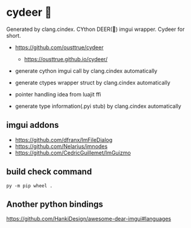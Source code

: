 # cydeer 🦌

Generated by clang.cindex. CYthon DEER(🦌) imgui wrapper.
Cydeer for short.

-   <https://github.com/ousttrue/cydeer>
    -   <https://ousttrue.github.io/cydeer/>


-   generate cython imgui call by clang.cindex automatically
-   generate ctypes wrapper struct by clang.cindex automatically
-   pointer handling idea from luajit ffi
-   generate type information(.pyi stub) by clang.cindex automatically

## imgui addons

* https://github.com/dfranx/ImFileDialog
* https://github.com/Nelarius/imnodes
* https://github.com/CedricGuillemet/ImGuizmo 

## build check command

```
py -m pip wheel .
```

## Another python bindings

<https://github.com/HankiDesign/awesome-dear-imgui#languages>
